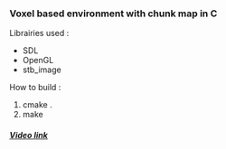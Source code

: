 ### Voxel based environment with chunk map in C

Librairies used :
* SDL
* OpenGL
* stb_image

How to build :
1. cmake .
2. make

##### [Video link](https://streamable.com/jfqzxt)
